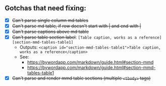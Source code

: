 ## Gotchas that need fixing:

- [x] ~~Can't parse single column md tables~~
- [x] ~~Can't parse md table, if row doesn't start with | and end with |~~
- [x] ~~Can't parse captions above md table~~
- [x] ~~Can't parse table section label~~: `[Table caption, works as a reference][section-mmd-tables-table1]`
    - Outputs: `<caption id="section-mmd-tables-table1">Table caption, works as a reference</caption>`
    - See:
        - https://bywordapp.com/markdown/guide.html#section-mmd
        - https://bywordapp.com/markdown/guide.html#section-mmd-tables-table1
- [x] ~~Can't parse and render mmd table sections (multiple `<tbody>` tags)~~